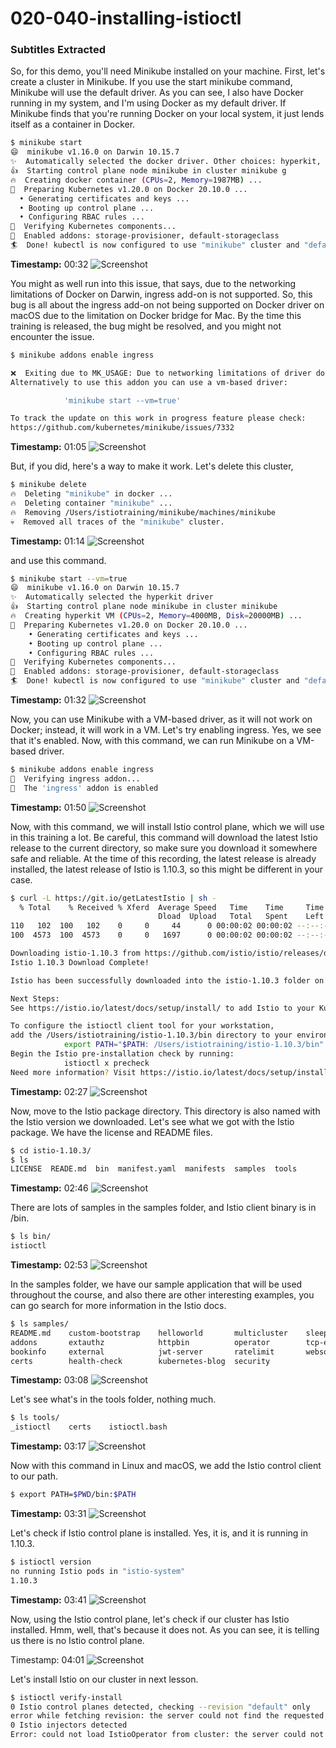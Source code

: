 # 020-040-installing-istioctl



### Subtitles Extracted
So, for this demo, you'll need Minikube installed on your machine. First, let's create a cluster in Minikube. If you use the start minikube command, Minikube will use the default driver. As you can see, I also have Docker running in my system, and I'm using Docker as my default driver. If Minikube finds that you're running Docker on your local system, it just lends itself as a container in Docker.

```bash
$ minikube start 
😄  minikube v1.16.0 on Darwin 10.15.7
✨  Automatically selected the docker driver. Other choices: hyperkit, virtualbox
👍  Starting control plane node minikube in cluster minikube g
🔥  Creating docker container (CPUs=2, Memory=1987MB) ...
🐳  Preparing Kubernetes v1.20.0 on Docker 20.10.0 ...
  • Generating certificates and keys ...
  • Booting up control plane ...
  • Configuring RBAC rules ...
🔎  Verifying Kubernetes components...
🌟  Enabled addons: storage-provisioner, default-storageclass
🏄  Done! kubectl is now configured to use "minikube" cluster and "default" namespace by default
```
**Timestamp:** 00:32
![Screenshot](00_32_498.png)

You might as well run into this issue, that says, due to the networking limitations of Docker on Darwin, ingress add-on is not supported. So, this bug is all about the ingress add-on not being supported on Docker driver on macOS due to the limitation on Docker bridge for Mac. By the time this training is released, the bug might be resolved, and you might not encounter the issue.
```bash
$ minikube addons enable ingress

❌  Exiting due to MK_USAGE: Due to networking limitations of driver docker on darwin, ingress addon is not supported.
Alternatively to use this addon you can use a vm-based driver:

            'minikube start --vm=true'

To track the update on this work in progress feature please check:
https://github.com/kubernetes/minikube/issues/7332
```
**Timestamp:** 01:05
![Screenshot](01_05_249.png)


But, if you did, here's a way to make it work. Let's delete this cluster, 
```bash
$ minikube delete
🔥  Deleting "minikube" in docker ...
🔥  Deleting container "minikube" ...
🔥  Removing /Users/istiotraining/minikube/machines/minikube
💀  Removed all traces of the "minikube" cluster.
```
**Timestamp:** 01:14
![Screenshot](01_14_873.png)



and use this command. 

```bash 
$ minikube start --vm=true 
😄  minikube v1.16.0 on Darwin 10.15.7
✨  Automatically selected the hyperkit driver
👍  Starting control plane node minikube in cluster minikube
🔥  Creating hyperkit VM (CPUs=2, Memory=4000MB, Disk=20000MB) ...
🐳  Preparing Kubernetes v1.20.0 on Docker 20.10.0 ...
    • Generating certificates and keys ...
    • Booting up control plane ...
    • Configuring RBAC rules ...
🔎  Verifying Kubernetes components...
🌟  Enabled addons: storage-provisioner, default-storageclass 
🏄  Done! kubectl is now configured to use "minikube" cluster and "default" namespace by default
```
**Timestamp:** 01:32
![Screenshot](01_32_640.png)


Now, you can use Minikube with a VM-based driver, as it will not work on Docker; instead, it will work in a VM. Let's try enabling ingress. Yes, we see that it's enabled. Now, with this command, we can run Minikube on a VM-based driver.
```bash 
$ minikube addons enable ingress
🔎  Verifying ingress addon...
🌟  The 'ingress' addon is enabled
```
**Timestamp:** 01:50
![Screenshot](01_50_852.png)


Now, with this command, we will install Istio control plane, which we will use in this training a lot. Be careful, this command will download the latest Istio release to the current directory, so make sure you download it somewhere safe and reliable. At the time of this recording, the latest release is already installed, the latest release of Istio is 1.10.3, so this might be different in your case.


```bash 
$ curl -L https://git.io/getLatestIstio | sh -
  % Total    % Received % Xferd  Average Speed   Time    Time     Time  Current
                                 Dload  Upload   Total   Spent    Left  Speed
110   102  100   102    0     0     44      0 00:00:02 00:00:02 --:--:--    44
100  4573  100  4573    0     0   1697      0 00:00:02 00:00:02 --:--:--  1697

Downloading istio-1.10.3 from https://github.com/istio/istio/releases/download/1.10.3/istio-1.10.3-osx.tar.gz
Istio 1.10.3 Download Complete!

Istio has been successfully downloaded into the istio-1.10.3 folder on your system.

Next Steps:
See https://istio.io/latest/docs/setup/install/ to add Istio to your Kubernetes cluster.

To configure the istioctl client tool for your workstation, 
add the /Users/istiotraining/istio-1.10.3/bin directory to your environment path variable with:
            export PATH="$PATH: /Users/istiotraining/istio-1.10.3/bin"
Begin the Istio pre-installation check by running:
            istioctl x precheck
Need more information? Visit https://istio.io/latest/docs/setup/install/
```
**Timestamp:** 02:27
![Screenshot](02_27_522.png)



Now, move to the Istio package directory. This directory is also named with the Istio version we downloaded. Let's see what we got with the Istio package. We have the license and README files.
```bash
$ cd istio-1.10.3/
$ ls
LICENSE  READE.md  bin  manifest.yaml  manifests  samples  tools
```
**Timestamp:** 02:46
![Screenshot](02_46_626.png)


There are lots of samples in the samples folder, and Istio client binary is in /bin.
```bash 
$ ls bin/ 
istioctl
```
**Timestamp:** 02:53
![Screenshot](02_53_795.png)


In the samples folder, we have our sample application that will be used throughout the course, and also there are other interesting examples, you can go search for more information in the Istio docs.
```bash
$ ls samples/ 
README.md    custom-bootstrap    helloworld       multicluster    sleep
addons       extauthz            httpbin          operator        tcp-echo
bookinfo     external            jwt-server       ratelimit       websockets
certs        health-check        kubernetes-blog  security
```
**Timestamp:** 03:08
![Screenshot](03_08_684.png)



Let's see what's in the tools folder, nothing much. 
```bash 
$ ls tools/ 
_istioctl    certs    istioctl.bash
```
**Timestamp:** 03:17
![Screenshot](03_17_347.png)


Now with this command in Linux and macOS, we add the Istio control client to our path. 
```bash
$ export PATH=$PWD/bin:$PATH
```
**Timestamp:** 03:31
![Screenshot](03_31_790.png)

Let's check if Istio control plane is installed. Yes, it is, and it is running in 1.10.3.
```bash 
$ istioctl version 
no running Istio pods in "istio-system"
1.10.3
```
**Timestamp:** 03:41
![Screenshot](03_41_504.png)


Now, using the Istio control plane, let's check if our cluster has Istio installed. Hmm, well, that's because it does not. As you can see, it is telling us there is no Istio control plane.

Timestamp: 04:01
![Screenshot](04_01_191.png)


 Let's install Istio on our cluster in next lesson.

```bash 
$ istioctl verify-install
0 Istio control planes detected, checking --revision "default" only 
error while fetching revision: the server could not find the requested resource
0 Istio injectors detected
Error: could not load IstioOperator from cluster: the server could not find the requested resource. Use --filename 
```

